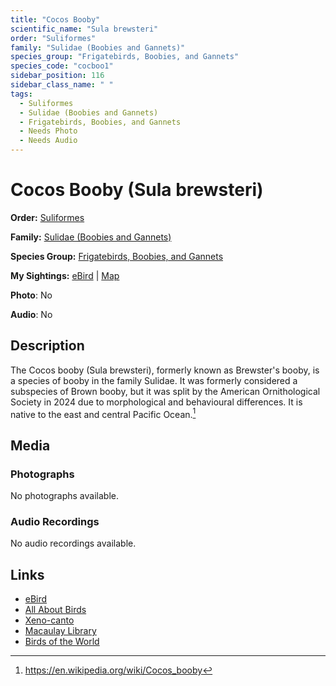 ```yaml
---
title: "Cocos Booby"
scientific_name: "Sula brewsteri"
order: "Suliformes"
family: "Sulidae (Boobies and Gannets)"
species_group: "Frigatebirds, Boobies, and Gannets"
species_code: "cocboo1"
sidebar_position: 116
sidebar_class_name: " "
tags: 
  - Suliformes
  - Sulidae (Boobies and Gannets)
  - Frigatebirds, Boobies, and Gannets
  - Needs Photo
  - Needs Audio
---
```


# Cocos Booby (Sula brewsteri)

**Order:** [Suliformes](/tags/suliformes)

**Family:** [Sulidae (Boobies and Gannets)](/tags/sulidae-boobies-and-gannets)

**Species Group:** [Frigatebirds, Boobies, and Gannets](/tags/frigatebirds-boobies-and-gannets)

**My Sightings:** [eBird](https://ebird.org/lifelist?r=world&time=life&spp=cocboo1) | [Map](/map?species_code=cocboo1)

**Photo**: No 

**Audio**: No

## Description
The Cocos booby (Sula brewsteri), formerly known as Brewster's booby, is a species of booby in the family Sulidae. It was formerly considered a subspecies of Brown booby, but it was split by the American Ornithological Society in 2024 due to morphological and behavioural differences. It is native to the east and central Pacific Ocean.[^1]

[^1]: https://en.wikipedia.org/wiki/Cocos_booby

## Media
### Photographs
No photographs available.

### Audio Recordings
No audio recordings available.

## Links
* [eBird](https://ebird.org/species/cocboo1) 
* [All About Birds](https://www.allaboutbirds.org/guide/cocboo1) 
* [Xeno-canto](https://www.xeno-canto.org/species/sula-brewsteri) 
* [Macaulay Library](https://search.macaulaylibrary.org/catalog?taxonCode=cocboo1&sort=rating_rank_desc)
* [Birds of the World](https://birdsoftheworld.org/bow/species/cocboo1)
